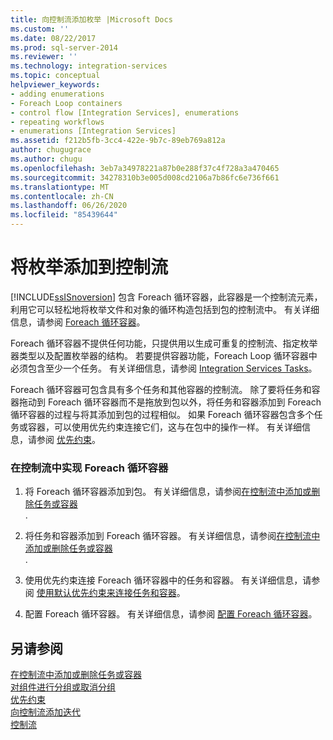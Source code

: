 ```yaml
---
title: 向控制流添加枚举 |Microsoft Docs
ms.custom: ''
ms.date: 08/22/2017
ms.prod: sql-server-2014
ms.reviewer: ''
ms.technology: integration-services
ms.topic: conceptual
helpviewer_keywords:
- adding enumerations
- Foreach Loop containers
- control flow [Integration Services], enumerations
- repeating workflows
- enumerations [Integration Services]
ms.assetid: f212b5fb-3cc4-422e-9b7c-89eb769a812a
author: chugugrace
ms.author: chugu
ms.openlocfilehash: 3eb7a34978221a87b0e288f37c4f728a3a470465
ms.sourcegitcommit: 34278310b3e005d008cd2106a7b86fc6e736f661
ms.translationtype: MT
ms.contentlocale: zh-CN
ms.lasthandoff: 06/26/2020
ms.locfileid: "85439644"
---
```

# <a name="add-enumeration-to-a-control-flow"></a>将枚举添加到控制流
  [!INCLUDE[ssISnoversion](../includes/ssisnoversion-md.md)] 包含 Foreach 循环容器，此容器是一个控制流元素，利用它可以轻松地将枚举文件和对象的循环构造包括到包的控制流中。 有关详细信息，请参阅 [Foreach 循环容器](control-flow/foreach-loop-container.md)。  
  
 Foreach 循环容器不提供任何功能，只提供用以生成可重复的控制流、指定枚举器类型以及配置枚举器的结构。 若要提供容器功能，Foreach Loop 循环容器中必须包含至少一个任务。 有关详细信息，请参阅 [Integration Services Tasks](control-flow/integration-services-tasks.md)。  
  
 Foreach 循环容器可包含具有多个任务和其他容器的控制流。 除了要将任务和容器拖动到 Foreach 循环容器而不是拖放到包以外，将任务和容器添加到 Foreach 循环容器的过程与将其添加到包的过程相似。 如果 Foreach 循环容器包含多个任务或容器，可以使用优先约束连接它们，这与在包中的操作一样。 有关详细信息，请参阅 [优先约束](control-flow/precedence-constraints.md)。  
  
### <a name="to-implement-a-foreach-loop-container-in-a-control-flow"></a>在控制流中实现 Foreach 循环容器  
  
1.  将 Foreach 循环容器添加到包。 有关详细信息，请参阅[在控制流中添加或删除任务或容器](control-flow/add-or-delete-a-task-or-a-container-in-a-control-flow.md)  
  .  
  
2.  将任务和容器添加到 Foreach 循环容器。 有关详细信息，请参阅[在控制流中添加或删除任务或容器](control-flow/add-or-delete-a-task-or-a-container-in-a-control-flow.md)  
  .  
  
3.  使用优先约束连接 Foreach 循环容器中的任务和容器。 有关详细信息，请参阅 [使用默认优先约束来连接任务和容器](../../2014/integration-services/connect-tasks-and-containers-by-using-a-default-precedence-constraint.md)。  
  
4.  配置 Foreach 循环容器。 有关详细信息，请参阅 [配置 Foreach 循环容器](../../2014/integration-services/configure-a-foreach-loop-container.md)。  
  
## <a name="see-also"></a>另请参阅  
 [在控制流中添加或删除任务或容器](control-flow/add-or-delete-a-task-or-a-container-in-a-control-flow.md)   
 [对组件进行分组或取消分组](group-or-ungroup-components.md)   
 [优先约束](control-flow/precedence-constraints.md)   
 [向控制流添加迭代](add-iteration-to-a-control-flow.md)   
 [控制流](control-flow/control-flow.md)  
  
  
